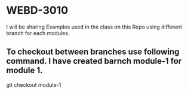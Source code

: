 # WEBD-3010
I will be sharing Examples used in the class on this Repo using different branch for each modules.

## To checkout between branches use following command. I have created barnch module-1 for module 1.
git checkout module-1

